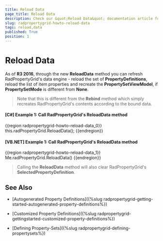```yaml
---
title: Reload Data
page_title: Reload Data
description: Check our &quot;Reload Data&quot; documentation article for the RadPropertyGrid {{ site.framework_name }} control.
slug: radpropertygrid-howto-reload-data
tags: reload,data
published: True
position: 1
---
```


# Reload Data

As of **R3 2016**, through the new **ReloadData** method you can refresh RadPropertyGrid's data engine - reload the set of **PropertyDefinitions**, reload the list of item properties and recreate the **PropertySetViewModel**, if **PropertySetMode** is different from **None**.

>Note that this is different from the **Rebind** method which simply recreates RadPropertyGrid's contents according to the bound data.

#### __[C#] Example 1: Call RadPropertyGrid's ReloadData method__

{{region radpropertygrid-howto-reload-data_0}}
	this.radPropertyGrid.ReloadData();
{{endregion}}

#### __[VB.NET] Example 1: Call RadPropertyGrid's ReloadData method__

{{region radpropertygrid-howto-reload-data_1}}
	Me.radPropertyGrid.ReloadData()
{{endregion}}

>Calling the **ReloadData** method will also clear RadPropertyGrid's **SelectedPropertyDefinition**.

## See Also

* [Autogenerated Property Definitions]({%slug radpropertygrid-getting-started-autogenerated-property-definitions%})

* [Customized Property Definitions]({%slug radpropertygrid-gettingstarted-customized-property-definitions%})

* [Defining Property-Sets]({%slug radpropertygrid-defining-propertysets%})